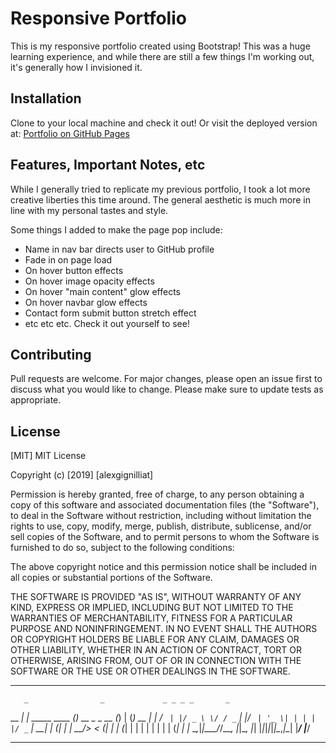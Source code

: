 # Responsive Portfolio

This is my responsive portfolio created using Bootstrap! This was a huge learning experience, and while there are still a few things I'm working out, it's generally how I invisioned it.

## Installation

Clone to your local machine and check it out! Or visit the deployed version at: [Portfolio on GitHub Pages](https://alexgignilliat.github.io/Portfolio-Responsive/)

## Features, Important Notes, etc

While I generally tried to replicate my previous portfolio, I took a lot more creative liberties this time around. The general aesthetic is much more in line with my personal tastes and style.

Some things I added to make the page pop include:

- Name in nav bar directs user to GitHub profile
- Fade in on page load
- On hover button effects
- On hover image opacity effects
- On hover "main content" glow effects
- On hover navbar glow effects
- Contact form submit button stretch effect
- etc etc etc. Check it out yourself to see!


## Contributing

Pull requests are welcome. For major changes, please open an issue first to discuss what you would like to change.
Please make sure to update tests as appropriate.

## License

[MIT]
MIT License

Copyright (c) [2019] [alexgignilliat]

Permission is hereby granted, free of charge, to any person obtaining a copy
of this software and associated documentation files (the "Software"), to deal
in the Software without restriction, including without limitation the rights
to use, copy, modify, merge, publish, distribute, sublicense, and/or sell
copies of the Software, and to permit persons to whom the Software is
furnished to do so, subject to the following conditions:

The above copyright notice and this permission notice shall be included in all
copies or substantial portions of the Software.

THE SOFTWARE IS PROVIDED "AS IS", WITHOUT WARRANTY OF ANY KIND, EXPRESS OR
IMPLIED, INCLUDING BUT NOT LIMITED TO THE WARRANTIES OF MERCHANTABILITY,
FITNESS FOR A PARTICULAR PURPOSE AND NONINFRINGEMENT. IN NO EVENT SHALL THE
AUTHORS OR COPYRIGHT HOLDERS BE LIABLE FOR ANY CLAIM, DAMAGES OR OTHER
LIABILITY, WHETHER IN AN ACTION OF CONTRACT, TORT OR OTHERWISE, ARISING FROM,
OUT OF OR IN CONNECTION WITH THE SOFTWARE OR THE USE OR OTHER DEALINGS IN THE
SOFTWARE.


---------------
       _                _             _ _ _ _       _   
  __ _| | _____  ____ _(_) __ _ _ __ (_) | (_) __ _| |_ 
 / _` | |/ _ \ \/ / _` | |/ _` | '_ \| | | | |/ _` | __|
| (_| | |  __/>  < (_| | | (_| | | | | | | | | (_| | |_ 
 \__,_|_|\___/_/\_\__, |_|\__, |_| |_|_|_|_|_|\__,_|\__|
                  |___/   |___/
              
---------------